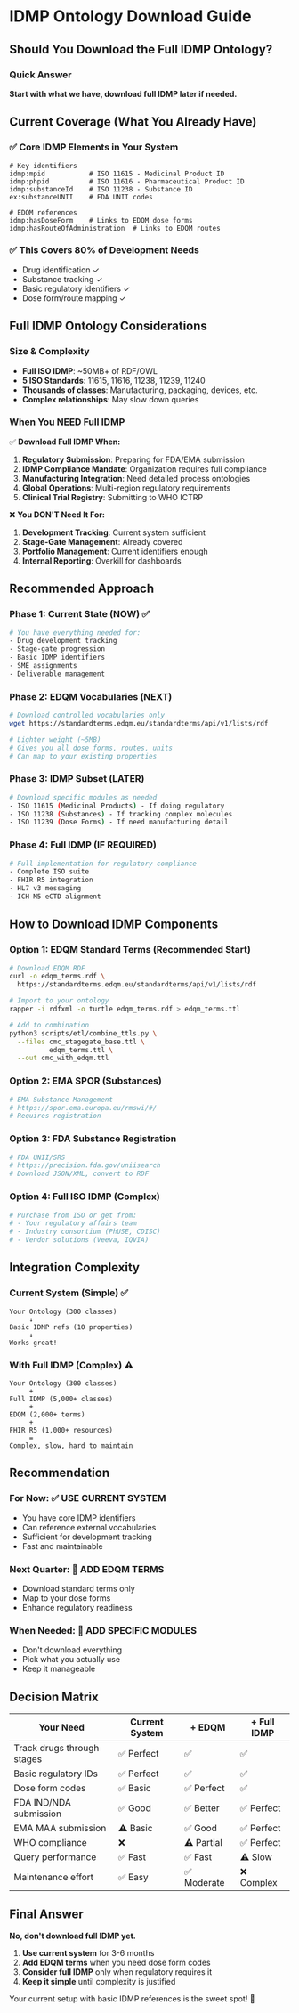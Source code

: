 # IDMP Ontology Download Guide

## Should You Download the Full IDMP Ontology?

### Quick Answer
**Start with what we have, download full IDMP later if needed.**

## Current Coverage (What You Already Have)

### ✅ Core IDMP Elements in Your System
```turtle
# Key identifiers
idmp:mpid           # ISO 11615 - Medicinal Product ID
idmp:phpid          # ISO 11616 - Pharmaceutical Product ID  
idmp:substanceId    # ISO 11238 - Substance ID
ex:substanceUNII    # FDA UNII codes

# EDQM references
idmp:hasDoseForm    # Links to EDQM dose forms
idmp:hasRouteOfAdministration  # Links to EDQM routes
```

### ✅ This Covers 80% of Development Needs
- Drug identification ✓
- Substance tracking ✓
- Basic regulatory identifiers ✓
- Dose form/route mapping ✓

## Full IDMP Ontology Considerations

### Size & Complexity
- **Full ISO IDMP**: ~50MB+ of RDF/OWL
- **5 ISO Standards**: 11615, 11616, 11238, 11239, 11240
- **Thousands of classes**: Manufacturing, packaging, devices, etc.
- **Complex relationships**: May slow down queries

### When You NEED Full IDMP

✅ **Download Full IDMP When:**
1. **Regulatory Submission**: Preparing for FDA/EMA submission
2. **IDMP Compliance Mandate**: Organization requires full compliance
3. **Manufacturing Integration**: Need detailed process ontologies
4. **Global Operations**: Multi-region regulatory requirements
5. **Clinical Trial Registry**: Submitting to WHO ICTRP

❌ **You DON'T Need It For:**
1. **Development Tracking**: Current system sufficient
2. **Stage-Gate Management**: Already covered
3. **Portfolio Management**: Current identifiers enough
4. **Internal Reporting**: Overkill for dashboards

## Recommended Approach

### Phase 1: Current State (NOW) ✅
```bash
# You have everything needed for:
- Drug development tracking
- Stage-gate progression  
- Basic IDMP identifiers
- SME assignments
- Deliverable management
```

### Phase 2: EDQM Vocabularies (NEXT)
```bash
# Download controlled vocabularies only
wget https://standardterms.edqm.eu/standardterms/api/v1/lists/rdf

# Lighter weight (~5MB)
# Gives you all dose forms, routes, units
# Can map to your existing properties
```

### Phase 3: IDMP Subset (LATER)
```bash
# Download specific modules as needed
- ISO 11615 (Medicinal Products) - If doing regulatory
- ISO 11238 (Substances) - If tracking complex molecules
- ISO 11239 (Dose Forms) - If need manufacturing detail
```

### Phase 4: Full IDMP (IF REQUIRED)
```bash
# Full implementation for regulatory compliance
- Complete ISO suite
- FHIR R5 integration
- HL7 v3 messaging
- ICH M5 eCTD alignment
```

## How to Download IDMP Components

### Option 1: EDQM Standard Terms (Recommended Start)
```bash
# Download EDQM RDF
curl -o edqm_terms.rdf \
  https://standardterms.edqm.eu/standardterms/api/v1/lists/rdf

# Import to your ontology
rapper -i rdfxml -o turtle edqm_terms.rdf > edqm_terms.ttl

# Add to combination
python3 scripts/etl/combine_ttls.py \
  --files cmc_stagegate_base.ttl \
          edqm_terms.ttl \
  --out cmc_with_edqm.ttl
```

### Option 2: EMA SPOR (Substances)
```bash
# EMA Substance Management
# https://spor.ema.europa.eu/rmswi/#/
# Requires registration
```

### Option 3: FDA Substance Registration
```bash
# FDA UNII/SRS
# https://precision.fda.gov/uniisearch
# Download JSON/XML, convert to RDF
```

### Option 4: Full ISO IDMP (Complex)
```bash
# Purchase from ISO or get from:
# - Your regulatory affairs team
# - Industry consortium (PhUSE, CDISC)
# - Vendor solutions (Veeva, IQVIA)
```

## Integration Complexity

### Current System (Simple) ✅
```
Your Ontology (300 classes)
     ↓
Basic IDMP refs (10 properties)
     ↓
Works great!
```

### With Full IDMP (Complex) ⚠️
```
Your Ontology (300 classes)
     +
Full IDMP (5,000+ classes)
     +
EDQM (2,000+ terms)
     +  
FHIR R5 (1,000+ resources)
     =
Complex, slow, hard to maintain
```

## Recommendation

### For Now: ✅ **USE CURRENT SYSTEM**
- You have core IDMP identifiers
- Can reference external vocabularies
- Sufficient for development tracking
- Fast and maintainable

### Next Quarter: 📅 **ADD EDQM TERMS**
- Download standard terms only
- Map to your dose forms
- Enhance regulatory readiness

### When Needed: 🎯 **ADD SPECIFIC MODULES**
- Don't download everything
- Pick what you actually use
- Keep it manageable

## Decision Matrix

| Your Need | Current System | + EDQM | + Full IDMP |
|-----------|---------------|---------|-------------|
| Track drugs through stages | ✅ Perfect | ✅ | ✅ |
| Basic regulatory IDs | ✅ Perfect | ✅ | ✅ |
| Dose form codes | ✅ Basic | ✅ Perfect | ✅ |
| FDA IND/NDA submission | ✅ Good | ✅ Better | ✅ Perfect |
| EMA MAA submission | ⚠️ Basic | ✅ Good | ✅ Perfect |
| WHO compliance | ❌ | ⚠️ Partial | ✅ Perfect |
| Query performance | ✅ Fast | ✅ Fast | ⚠️ Slow |
| Maintenance effort | ✅ Easy | ✅ Moderate | ❌ Complex |

## Final Answer

**No, don't download full IDMP yet.** 

1. **Use current system** for 3-6 months
2. **Add EDQM terms** when you need dose form codes
3. **Consider full IDMP** only when regulatory requires it
4. **Keep it simple** until complexity is justified

Your current setup with basic IDMP references is the sweet spot! 🎯
